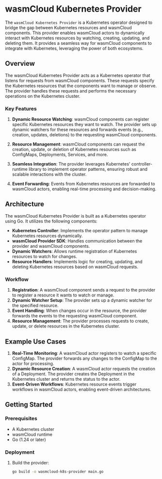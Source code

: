 # wasmCloud Kubernetes Provider

The `wasmCloud Kubernetes Provider` is a Kubernetes operator designed to bridge the gap between Kubernetes resources and wasmCloud components. This provider enables wasmCloud actors to dynamically interact with Kubernetes resources by watching, creating, updating, and deleting them. It provides a seamless way for wasmCloud components to integrate with Kubernetes, leveraging the power of both ecosystems.

## Overview

The wasmCloud Kubernetes Provider acts as a Kubernetes operator that listens for requests from wasmCloud components. These requests specify the Kubernetes resources that the components want to manage or observe. The provider handles these requests and performs the necessary operations on the Kubernetes cluster.

### Key Features

1. **Dynamic Resource Watching**: wasmCloud components can register specific Kubernetes resources they want to watch. The provider sets up dynamic watchers for these resources and forwards events (e.g., creation, updates, deletions) to the requesting wasmCloud components.

2. **Resource Management**: wasmCloud components can request the creation, update, or deletion of Kubernetes resources such as ConfigMaps, Deployments, Services, and more.

3. **Seamless Integration**: The provider leverages Kubernetes' controller-runtime library to implement operator patterns, ensuring robust and scalable interactions with the cluster.

4. **Event Forwarding**: Events from Kubernetes resources are forwarded to wasmCloud actors, enabling real-time processing and decision-making.

## Architecture

The wasmCloud Kubernetes Provider is built as a Kubernetes operator using Go. It utilizes the following components:

- **Kubernetes Controller**: Implements the operator pattern to manage Kubernetes resources dynamically.
- **wasmCloud Provider SDK**: Handles communication between the provider and wasmCloud components.
- **Dynamic Watchers**: Allows runtime registration of Kubernetes resources to watch for changes.
- **Resource Handlers**: Implements logic for creating, updating, and deleting Kubernetes resources based on wasmCloud requests.

### Workflow

1. **Registration**: A wasmCloud component sends a request to the provider to register a resource it wants to watch or manage.
2. **Dynamic Watcher Setup**: The provider sets up a dynamic watcher for the specified resource.
3. **Event Handling**: When changes occur in the resource, the provider forwards the events to the requesting wasmCloud component.
4. **Resource Management**: The provider processes requests to create, update, or delete resources in the Kubernetes cluster.

## Example Use Cases

1. **Real-Time Monitoring**: A wasmCloud actor registers to watch a specific ConfigMap. The provider forwards any changes to the ConfigMap to the actor for processing.
2. **Dynamic Resource Creation**: A wasmCloud actor requests the creation of a Deployment. The provider creates the Deployment in the Kubernetes cluster and returns the status to the actor.
3. **Event-Driven Workflows**: Kubernetes resource events trigger workflows in wasmCloud actors, enabling event-driven architectures.

## Getting Started

### Prerequisites

- A Kubernetes cluster
- wasmCloud runtime
- Go (1.24 or later)

### Deployment

1. Build the provider:
   ```bash
   go build -o wasmcloud-k8s-provider main.go
